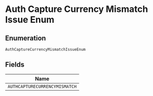 
# Auth Capture Currency Mismatch Issue Enum

## Enumeration

`AuthCaptureCurrencyMismatchIssueEnum`

## Fields

| Name |
|  --- |
| `AUTHCAPTURECURRENCYMISMATCH` |

